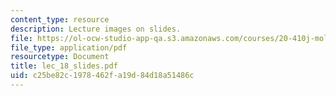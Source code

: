 ```yaml
---
content_type: resource
description: Lecture images on slides.
file: https://ol-ocw-studio-app-qa.s3.amazonaws.com/courses/20-410j-molecular-cellular-and-tissue-biomechanics-be-410j-spring-2003/c25be82c1978462fa19d84d18a51486c_lec_18_slides.pdf
file_type: application/pdf
resourcetype: Document
title: lec_18_slides.pdf
uid: c25be82c-1978-462f-a19d-84d18a51486c
---
```

